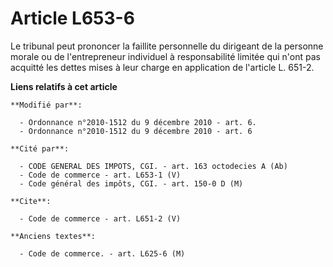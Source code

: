 # Article L653-6

Le tribunal peut prononcer la faillite personnelle du dirigeant de la personne morale ou de l'entrepreneur individuel à
responsabilité limitée qui n'ont pas acquitté les dettes mises à leur charge en application de l'article L. 651-2.

**Liens relatifs à cet article**

	**Modifié par**:

	  - Ordonnance n°2010-1512 du 9 décembre 2010 - art. 6.
	  - Ordonnance n°2010-1512 du 9 décembre 2010 - art. 6

	**Cité par**:

	  - CODE GENERAL DES IMPOTS, CGI. - art. 163 octodecies A (Ab)
	  - Code de commerce - art. L653-1 (V)
	  - Code général des impôts, CGI. - art. 150-0 D (M)

	**Cite**:

	  - Code de commerce - art. L651-2 (V)

	**Anciens textes**:

	  - Code de commerce. - art. L625-6 (M)
